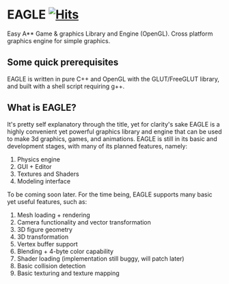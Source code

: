 # EAGLE [![Hits](https://hits.seeyoufarm.com/api/count/incr/badge.svg?url=https%3A%2F%2Fgithub.com%2FBerkM125%2FEAGLE&count_bg=%2379C83D&title_bg=%23555555&icon=&icon_color=%23E7E7E7&title=hits&edge_flat=false)](https://hits.seeyoufarm.com)
Easy A** Game & graphics Library and Engine (OpenGL). Cross platform graphics engine for simple graphics.
## Some quick prerequisites
EAGLE is written in pure C++ and OpenGL with the GLUT/FreeGLUT library, and built with a shell script requiring g++. 
## What is EAGLE?
It's pretty self explanatory through the title, yet for clarity's sake EAGLE is a highly convenient yet powerful graphics library and engine that can be used to make 3d graphics, games, and animations. EAGLE is still in its basic and development stages, with many of its planned features, namely:

1) Physics engine
2) GUI + Editor
3) Textures and Shaders
4) Modeling interface

To be coming soon later. For the time being, EAGLE supports many basic yet useful features, such as:

1) Mesh loading + rendering
2) Camera functionality and vector transformation
3) 3D figure geometry
4) 3D transformation
5) Vertex buffer support
6) Blending + 4-byte color capability
7) Shader loading (implementation still buggy, will patch later)
8) Basic collision detection
9) Basic texturing and texture mapping

